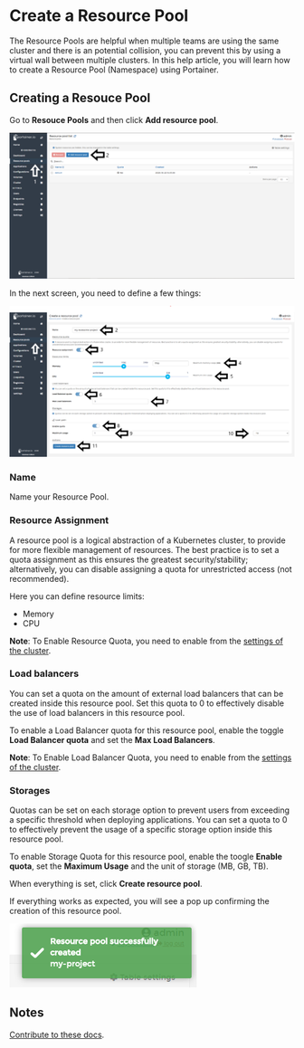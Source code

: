 # Create a Resource Pool

The Resource Pools are helpful when multiple teams are using the same cluster and there is an potential collision, you can prevent this by using a virtual wall between multiple clusters. In this help article, you will learn how to create a Resource Pool (Namespace) using Portainer.

## Creating a Resouce Pool

Go to <b>Resouce Pools</b> and then click <b>Add resource pool</b>.

![resource_pool](assets/create-1.png)

In the next screen, you need to define a few things:

![resource_pool](assets/rpool.png)

### Name

Name your Resource Pool.

### Resource Assignment

 A resource pool is a logical abstraction of a Kubernetes cluster, to provide for more flexible management of resources. The best practice is to set a quota assignment as this ensures the greatest security/stability; alternatively, you can disable assigning a quota for unrestricted access (not recommended).

Here you can define resource limits:

* Memory
* CPU

<b>Note</b>: To Enable Resource Quota, you need to enable from the [settings of the cluster](/v2.0-be/settings/overcommit.md).

### Load balancers

 You can set a quota on the amount of external load balancers that can be created inside this resource pool. Set this quota to 0 to effectively disable the use of load balancers in this resource pool.

To enable a Load Balancer quota for this resource pool, enable the toggle <b>Load Balancer quota</b> and set the <b>Max Load Balancers</b>.

<b>Note</b>: To Enable Load Balancer Quota, you need to enable from the [settings of the cluster](/v2.0-be/settings/lb.md).

### Storages

 Quotas can be set on each storage option to prevent users from exceeding a specific threshold when deploying applications. You can set a quota to 0 to effectively prevent the usage of a specific storage option inside this resource pool.

To enable Storage Quota for this resource pool, enable the toogle <b>Enable quota</b>, set the <b>Maximum Usage</b> and the unit of storage (MB, GB, TB).

When everything is set, click <b>Create resource pool</b>.

If everything works as expected, you will see a pop up confirming the creation of this resource pool.

![resource_pool](assets/create-3.png)

## Notes

[Contribute to these docs](https://github.com/portainer/portainer-docs/blob/master/contributing.md).